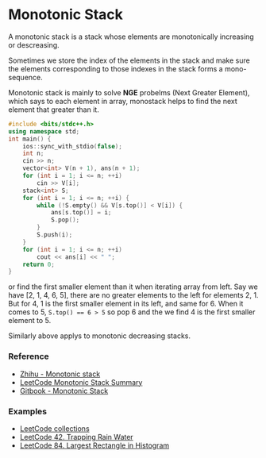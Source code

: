 # Monotonic Stack

A monotonic stack is a stack whose elements are monotonically increasing or descreasing.

Sometimes we store the index of the elements in the stack and make sure the elements corresponding to those indexes in the stack forms a mono-sequence.

Monotonic stack is mainly to solve **NGE** probelms (Next Greater Element), which says to each element in array, monostack helps to find the next element that greater than it.

```cpp
#include <bits/stdc++.h>
using namespace std;
int main() {
    ios::sync_with_stdio(false);
    int n;
    cin >> n;
    vector<int> V(n + 1), ans(n + 1);
    for (int i = 1; i <= n; ++i)
        cin >> V[i];
    stack<int> S;
    for (int i = 1; i <= n; ++i) {
        while (!S.empty() && V[s.top()] < V[i]) {
            ans[s.top()] = i;
            S.pop();
        }
        S.push(i);
    }
    for (int i = 1; i <= n; ++i)
        cout << ans[i] << " ";
    return 0;
}
```

or find the first smaller element than it when iterating array from left. Say we have \[2, 1, 4, 6, 5], there are no greater elements to the left for elements 2, 1. But for 4, 1 is the first smaller element in its left, and same for 6. When it comes to 5, `S.top() == 6 > 5` so pop 6 and the we find 4 is the first smaller element to 5.&#x20;

Similarly above applys to monotonic decreasing stacks.

### Reference

* [Zhihu - Monotonic stack](https://www.zhihu.com/search?type=content\&q=%E5%8D%95%E8%B0%83%E6%A0%88)
* [LeetCode Monotonic Stack Summary](https://www.cnblogs.com/grandyang/p/8887985.html)
* [Gitbook - Monotonic Stack](https://liuzhenglaichn.gitbook.io/algorithm/monotonic-stack)

### Examples

* [LeetCode collections](https://leetcode.com/tag/monotonic-stack/)
* [LeetCode 42. Trapping Rain Water](https://leetcode.com/problems/trapping-rain-water/)
* [LeetCode 84. Largest Rectangle in Histogram](https://leetcode.com/problems/largest-rectangle-in-histogram/)
